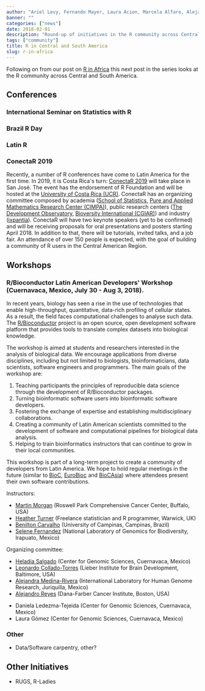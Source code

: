 ```yaml
---
author: "Ariel Levy, Fernando Mayer, Laura Acion, Marcela Alfaro, Alejandro Reyes and Heather Turner"
banner: ""
categories: ["news"]
date: 2018-02-01
description: "Round-up of initiatives in the R community across Central and South America."
tags: ["community"]
title: R in Central and South America
slug: r-in-africa
---
```


Following on from our post on [R in Africa](https://rforwards-auto.github.io/blog/2017/12/01/r-in-africa/) this 
next post in the series looks at the R community across Central and South 
America.

<!--more--> 

## Conferences

### International Seminar on Statistics with R

### Brazil R Day

### Latin R

### ConectaR 2019

Recently, a number of R conferences have come to Latin America for the first time. In 2019, it is Costa Rica's turn: [ConectaR 2019](www.conectar2019.org) will take place in San José. The event has the endorsement of R Foundation and will be hosted at the [University of Costa Rica (UCR)](www.ucr.ac.cr). ConectaR has an organizing committee composed by academia ([School of Statistics](www.estadistica.ucr.ac.cr), [Pure and Applied Mathematics Research Center (CIMPA)](www.cimpa.ucr.ac.cr)), public research centers ([The Development Observatory](www.odd.ucr.ac.cr), [Bioversity International (CGIAR)](https://www.bioversityinternational.org/)) and industry ([ixpantia](www.ixpantia.com)). ConectaR will have two keynote speakers (yet to be confirmed) and will be receiving proposals for oral presentations and posters starting April 2018.  In addition to that, there will be tutorials, invited talks, and a job fair. An attendance of over 150 people is expected, with the goal of building a community of R users in the Central American Region.

## Workshops

### R/Bioconductor Latin American Developers' Workshop (Cuernavaca, Mexico, July 30 - Aug 3, 2018).

In recent years, biology has seen a rise in the use of technologies that enable high-throughput, quantitative, data-rich profiling of cellular states. As a result, the field faces computational challenges to analyse such data. The [R/Bioconductor](http://bioconductor.org/) project is an open source, open development software platform that provides tools to translate complex datasets into biological knowledge.

The workshop is aimed at students and researchers interested in the analysis of biological data. We encourage applications from diverse disciplines, including but not limited to biologists, bioinformaticians, data scientists, software engineers and programmers. The main goals of the workshop are:

1. Teaching participants the principles of reproducible data science through the development of R/Bioconductor packages. 
2. Turning bioinformatic software users into bioinformatic software developers.
3. Fostering the exchange of expertise and establishing multidisciplinary collaborations.
4. Creating a community of Latin American scientists committed to the development of software and computational pipelines for biological data analysis. 
5. Helping to train bioinformatics instructors that can continue to grow in their local communities.

This workshop is part of a long-term project to create a community of developers from Latin America. We hope to hold regular meetings in the future (similar to [BioC](https://bioconductor.org/help/course-materials/2017/BioC2017/), [EuroBioc](https://bioconductor.github.io/EuroBioc2017/) and [BioCAsia](https://www.abacbs.org/biocasia2016)) where attendees present their own software contributions.  

Instructors:

- [Martin Morgan](https://www.roswellpark.org/martin-morgan) (Roswell Park Comprehensive Cancer Center, Buffalo, USA)
- [Heather Turner](http://www.heatherturner.net/) (Freelance statistician and R programmer, Warwick, UK)
- [Benilton Carvalho](https://scholar.google.com/citations?hl=en&user=44vQTS4AAAAJ) (University of Campinas, Campinas, Brazil)
- [Selene Fernandez](http://www.langebio.cinvestav.mx/?pag=850) (National Laboratory of Genomics for Biodiversity, Irapuato, Mexico)

Organizing committee:

- [Heladia Salgado](http://www.ccg.unam.mx/es/personalInfo?idPersona=183) (Center for Genomic Sciences, Cuernavaca, Mexico)
- [Leonardo Collado-Torres](http://lcolladotor.github.io/) (Lieber Institute for Brain Development, Baltimore, USA)
- [Alejandra Medina-Rivera](http://liigh.unam.mx/profile/dra-alejandra-medina-rivera/) (International Laboratory for Human Genome Research, Juriquilla, Mexico)
- [Alejandro Reyes](http://www.alejandroreyes.org/) (Dana-Farber Cancer Institute, Boston, USA)
* Daniela Ledezma-Tejeida (Center for Genomic Sciences, Cuernavaca, Mexico)
* Laura Gómez (Center for Genomic Sciences, Cuernavaca, Mexico)



### Other

 - Data/Software carpentry, other?

## Other Initiatives

 - RUGS, R-Ladies
